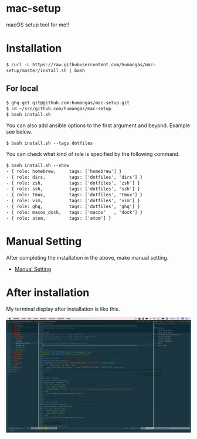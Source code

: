 # mac-setup 
macOS setup tool for me!!

# Installation
```
$ curl -L https://raw.githubusercontent.com/humangas/mac-setup/master/install.sh | bash
```

## For local 
```
$ ghq get git@github.com:humangas/mac-setup.git 
$ cd ~/src/github.com/humangas/mac-setup
$ bash install.sh
```

You can also add ansible options to the first argument and beyond. Example see below.
```
$ bash install.sh --tags dotfiles
```

You can check what kind of role is specified by the following command. 
```
$ bash install.sh --show
- { role: homebrew,     tags: ['homebrew'] }
- { role: dirs,         tags: ['dotfiles', 'dirs'] }
- { role: zsh,          tags: ['dotfiles', 'zsh'] }
- { role: ssh,          tags: ['dotfiles', 'ssh'] }
- { role: tmux,         tags: ['dotfiles', 'tmux'] }
- { role: vim,          tags: ['dotfiles', 'vim'] }
- { role: ghq,          tags: ['dotfiles', 'ghq'] }
- { role: macos_dock,   tags: ['macos'   , 'dock'] }
- { role: atom,         tags: ['atom'] }
```

# Manual Setting
After completing the installation in the above, make manual setting.
- [Manual Setting](ManualSetting.md)


# After installation 
My terminal display after installation is like this.

![my_terminal](my_terminal.png)
